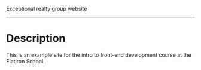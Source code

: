 Exceptional realty group website
___

# Description

This is an example site for the intro to front-end development course at the Flatiron School. 